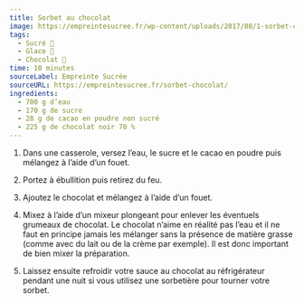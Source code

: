 ```yaml
---
title: Sorbet au chocolat
image: https://empreintesucree.fr/wp-content/uploads/2017/08/1-sorbet-chocolat-recette-patisserie-empreinte-sucree.jpg.webp
tags:
  - Sucré 🍨
  - Glace 🍧
  - Chocolat 🍫
time: 10 minutes
sourceLabel: Empreinte Sucrée
sourceURL: https://empreintesucree.fr/sorbet-chocolat/
ingredients:
  - 700 g d’eau
  - 170 g de sucre
  - 28 g de cacao en poudre non sucré
  - 225 g de chocolat noir 70 %
---
```

1. Dans une casserole, versez l’eau, le sucre et le cacao en poudre puis mélangez à l’aide d’un fouet.

2. Portez à ébullition puis retirez du feu.

3. Ajoutez le chocolat et mélangez à l’aide d’un fouet.

4. Mixez à l’aide d’un mixeur plongeant pour enlever les éventuels grumeaux de chocolat.
Le chocolat n’aime en réalité pas l’eau et il ne faut en principe jamais les mélanger sans la présence de matière grasse (comme avec du lait ou de la crème par exemple). Il est donc important de bien mixer la préparation.

5. Laissez ensuite refroidir votre sauce au chocolat au réfrigérateur pendant une nuit si vous utilisez une sorbetière pour tourner votre sorbet.
